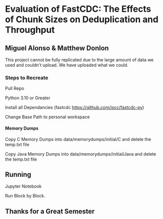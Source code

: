 # Evaluation of FastCDC: The Effects of Chunk Sizes on Deduplication and Throughput
## Miguel Alonso & Matthew Donlon

This project cannot be fully replicated due to the large amount of data we used and couldn't upload. We have uploaded what we could.

### Steps to Recreate

Pull Repo

Python 3.10 or Greater

Install all Dependancies (fastcdc https://github.com/iscc/fastcdc-py)

Change Base Path to personal workspace

#### Memory Dumps

Copy C Memory Dumps into data/memorydumps/initial/C and delete the temp.txt file

Copy Java Memory Dumps into data/memorydumps/initial/Java and delete the temp.txt file


## Running

Jupyter Notebook

Run Block by Block.

## Thanks for a Great Semester
